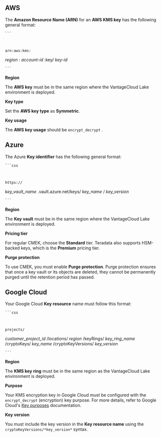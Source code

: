 ## AWS


The **Amazon Resource Name (ARN)** for an **AWS KMS key** has the following general format:


    
    ```
    

    
    arn:aws:kms:
  *region*
    :
  *account-id*
    :key/
  *key-id*
    

    
    ```
    

    

  **Region**

The **AWS key** must be in the same region where the VantageCloud Lake environment is deployed.

**Key type**

Set the **AWS key type** as **Symmetric**.

**Key usage**

The **AWS key usage** should be 
    `
    encrypt_decrypt
    `
  .

## Azure


The Azure **Key identifier** has the following general format:


    
    ```css
    

    
    https://
  *key_vault_name*
    .vault.azure.net/keys/
  *key_name*
    /
  *key_version*
    

    
    ```
    

    

  **Region**

The **Key vault** must be in the same region where the VantageCloud Lake environment is deployed.

**Pricing tier**

For regular CMEK, choose the **Standard** tier. Teradata also supports HSM-backed keys, which is the **Premium** pricing tier.

**Purge protection**

To use CMEK, you must enable **Purge protection**. Purge protection ensures that once a key vault or its objects are deleted, they cannot be permanently purged until the retention period has passed.

## Google Cloud


Your Google Cloud **Key resource** name must follow this format:


    
    ```css
    

    
    projects/
  *customer_project_id*
    /locations/
  *region*
    /keyRings/
  *key_ring_name*
    /cryptoKeys/
  *key_name*
    /cryptoKeyVersions/
  *key_version*
    

    
    ```
    

    

  **Region**

The **KMS key ring** must be in the same region as the VantageCloud Lake environment is deployed.

**Purpose**

Your KMS encryption key in Google Cloud must be configured with the 
    `
    encrypt_decrypt
    `
   (encryption) key purpose. For more details, refer to Google Cloud's [Key purposes](https://cloud.google.com/kms/docs/algorithms#key_purposes) documentation.

**Key version**

You must include the key version in the **Key resource name** using the 
    `
    cryptoKeyVersions/*key_version*
    `
   syntax.

